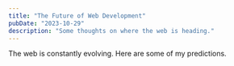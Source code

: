 ```yaml
---
title: "The Future of Web Development"
pubDate: "2023-10-29"
description: "Some thoughts on where the web is heading."
---
```


The web is constantly evolving. Here are some of my predictions.
